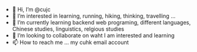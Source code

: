 - 👋 Hi, I’m @cujc
- 👀 I’m interested in learning, running, hiking, thinking, travelling ... 
- 🌱 I’m currently learning backend web programing, different languages, Chinese studies, linguistics, relgious studies
- 💞️ I’m looking to collaborate on waht I am interested and learning
- 📫 How to reach me ... my cuhk email account

<!---
cujc/cujc is a ✨ special ✨ repository because its `README.md` (this file) appears on your GitHub profile.
You can click the Preview link to take a look at your changes.
--->
